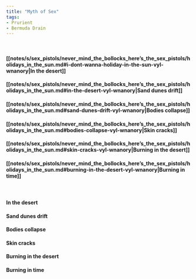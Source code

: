 ```yaml
---
title: "Myth of Sex"
tags:
- Prurient
- Bermuda Drain
---
```

&nbsp;
#### [[notes/s/sex_pistols/never_mind_the_bollocks_here’s_the_sex_pistols/holidays_in_the_sun.md#i-dont-wanna-holiday-in-the-sun-vyl-wnanory|In the desert]]
#### [[notes/s/sex_pistols/never_mind_the_bollocks_here’s_the_sex_pistols/holidays_in_the_sun.md#in-the-desert-vyl-wnanory|Sand dunes drift]]
#### [[notes/s/sex_pistols/never_mind_the_bollocks_here’s_the_sex_pistols/holidays_in_the_sun.md#sand-dunes-drift-vyl-wnanory|Bodies collapse]]
#### [[notes/s/sex_pistols/never_mind_the_bollocks_here’s_the_sex_pistols/holidays_in_the_sun.md#bodies-collapse-vyl-wnanory|Skin cracks]]
#### [[notes/s/sex_pistols/never_mind_the_bollocks_here’s_the_sex_pistols/holidays_in_the_sun.md#skin-cracks-vyl-wnanory|Burning in the desert]]
#### [[notes/s/sex_pistols/never_mind_the_bollocks_here’s_the_sex_pistols/holidays_in_the_sun.md#burning-in-the-desert-vyl-wnanory|Burning in time]]
&nbsp;
#### In the desert
#### Sand dunes drift
#### Bodies collapse
#### Skin cracks
#### Burning in the desert
#### Burning in time

